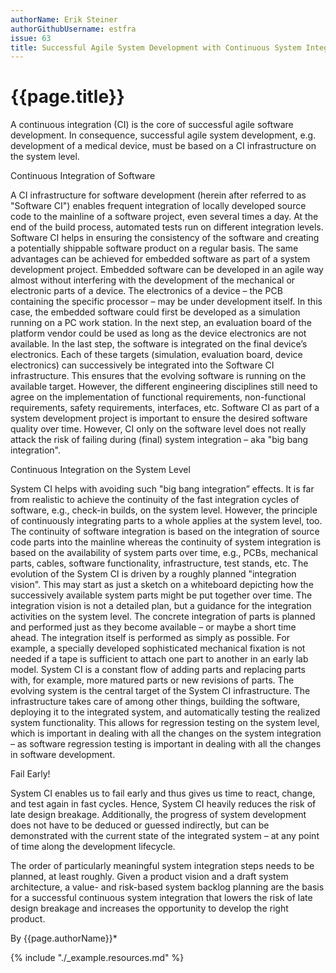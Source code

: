 ```yaml
---
authorName: Erik Steiner
authorGithubUsername: estfra
issue: 63
title: Successful Agile System Development with Continuous System Integration
---
```

# {{page.title}}

A continuous integration (CI) is the core of successful agile software development. In consequence, successful agile system development, e.g. development of a medical device, must be based on a CI infrastructure on the system level.

Continuous Integration of Software

A CI infrastructure for software development (herein after referred to as "Software CI") enables frequent integration of locally developed source code to the mainline of a software project, even several times a day. At the end of the build process, automated tests run on different integration levels. Software CI helps in ensuring the consistency of the software and creating a potentially shippable software product on a regular basis.
The same advantages can be achieved for embedded software as part of a system development project. Embedded software can be developed in an agile way almost without interfering with the development of the mechanical or electronic parts of a device.
The electronics of a device – the PCB containing the specific processor – may be under development itself. In this case, the embedded software could first be developed as a simulation running on a PC work station. In the next step, an evaluation board of the platform vendor could be used as long as the device electronics are not available. In the last step, the software is integrated on the final device’s electronics.
Each of these targets (simulation, evaluation board, device electronics) can successively be integrated into the Software CI infrastructure. This ensures that the evolving software is running on the available target. However, the different engineering disciplines still need to agree on the implementation of functional requirements, non-functional requirements, safety requirements, interfaces, etc.
Software CI as part of a system development project is important to ensure the desired software quality over time. However, CI only on the software level does not really attack the risk of failing during (final) system integration – aka "big bang integration".

Continuous Integration on the System Level

System CI helps with avoiding such "big bang integration” effects. It is far from realistic to achieve the continuity of the fast integration cycles of software, e.g., check-in builds, on the system level. However, the principle of continuously integrating parts to a whole applies at the system level, too.
The continuity of software integration is based on the integration of source code parts into the mainline whereas the continuity of system integration is based on the availability of system parts over time, e.g., PCBs, mechanical parts, cables, software functionality, infrastructure, test stands, etc.
The evolution of the System CI is driven by a roughly planned "integration vision". This may start as just a sketch on a whiteboard depicting how the successively available  system parts might be put together over time. The integration vision is not a detailed plan, but a guidance for the integration activities on the system level.
The concrete integration of parts is planned and performed just as they become available – or maybe a short time ahead. The integration itself is performed as simply as possible. For example, a specially developed sophisticated mechanical fixation is not needed if a tape is sufficient to attach one part to another in an early lab model.
System CI is a constant flow of adding parts and replacing parts with, for example, more matured parts or new revisions of parts. The evolving system is the central target of the System CI infrastructure. The infrastructure takes care of among other things, building the software, deploying it to the integrated system, and automatically testing the realized system functionality.
This allows for regression testing on the system level, which is important in dealing with all the changes on the system integration – as software regression testing is important in dealing with all the changes in software development.

Fail Early!

System CI enables us to fail early and thus gives us time to react, change, and test again in fast cycles. Hence, System CI heavily reduces the risk of late design breakage. Additionally, the progress of system development does not have to be deduced or guessed indirectly, but can be demonstrated with the current state of the integrated system – at any point of time along the development lifecycle.

The order of particularly meaningful system integration steps needs to be planned, at least roughly. Given a product vision and a draft system architecture, a value- and risk-based system backlog planning are the basis for a successful continuous system integration that lowers the risk of late design breakage and increases the opportunity to develop the right product.


By {{page.authorName}}*

{% include "./_example.resources.md" %}
